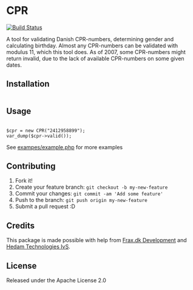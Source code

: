 # CPR
[![Build Status](https://travis-ci.org/NiclasHedam/CPR.svg?branch=master)](https://travis-ci.org/NiclasHedam/CPR)

A tool for validating Danish CPR-numbers, determining gender and calculating birthday.
Almost any CPR-numbers can be validated with modulus 11, which this tool does.
As of 2007, some CPR-numbers might return invalid, due to the lack of available CPR-numbers on some given dates.

## Installation

```composer require niclashedam/cpr
```

## Usage

```use NiclasHedam/CPR;

$cpr = new CPR("2412958899");
var_dump($cpr->valid());
```

See [exampes/example.php](examples/example.php) for more examples

## Contributing

1. Fork it!
2. Create your feature branch: `git checkout -b my-new-feature`
3. Commit your changes: `git commit -am 'Add some feature'`
4. Push to the branch: `git push origin my-new-feature`
5. Submit a pull request :D

## Credits

This package is made possible with help from [Frax.dk Development](https://frax.dk) and [Hedam Technologies IvS](https://hedam.org).

## License

Released under the Apache License 2.0

